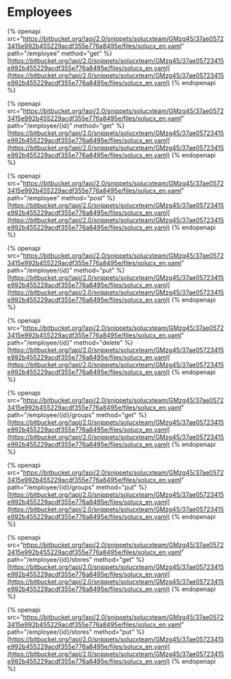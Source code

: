 # Employees

{% openapi src="https://bitbucket.org/!api/2.0/snippets/solucxteam/GMzg45/37ae05723415e992b455229acdf355e776a8495e/files/solucx_en.yaml" path="/employee" method="get" %}
[https://bitbucket.org/!api/2.0/snippets/solucxteam/GMzg45/37ae05723415e992b455229acdf355e776a8495e/files/solucx_en.yaml](https://bitbucket.org/!api/2.0/snippets/solucxteam/GMzg45/37ae05723415e992b455229acdf355e776a8495e/files/solucx_en.yaml)
{% endopenapi %}

{% openapi src="https://bitbucket.org/!api/2.0/snippets/solucxteam/GMzg45/37ae05723415e992b455229acdf355e776a8495e/files/solucx_en.yaml" path="/employee/{id}" method="get" %}
[https://bitbucket.org/!api/2.0/snippets/solucxteam/GMzg45/37ae05723415e992b455229acdf355e776a8495e/files/solucx_en.yaml](https://bitbucket.org/!api/2.0/snippets/solucxteam/GMzg45/37ae05723415e992b455229acdf355e776a8495e/files/solucx_en.yaml)
{% endopenapi %}

{% openapi src="https://bitbucket.org/!api/2.0/snippets/solucxteam/GMzg45/37ae05723415e992b455229acdf355e776a8495e/files/solucx_en.yaml" path="/employee" method="post" %}
[https://bitbucket.org/!api/2.0/snippets/solucxteam/GMzg45/37ae05723415e992b455229acdf355e776a8495e/files/solucx_en.yaml](https://bitbucket.org/!api/2.0/snippets/solucxteam/GMzg45/37ae05723415e992b455229acdf355e776a8495e/files/solucx_en.yaml)
{% endopenapi %}

{% openapi src="https://bitbucket.org/!api/2.0/snippets/solucxteam/GMzg45/37ae05723415e992b455229acdf355e776a8495e/files/solucx_en.yaml" path="/employee/{id}" method="put" %}
[https://bitbucket.org/!api/2.0/snippets/solucxteam/GMzg45/37ae05723415e992b455229acdf355e776a8495e/files/solucx_en.yaml](https://bitbucket.org/!api/2.0/snippets/solucxteam/GMzg45/37ae05723415e992b455229acdf355e776a8495e/files/solucx_en.yaml)
{% endopenapi %}

{% openapi src="https://bitbucket.org/!api/2.0/snippets/solucxteam/GMzg45/37ae05723415e992b455229acdf355e776a8495e/files/solucx_en.yaml" path="/employee/{id}" method="delete" %}
[https://bitbucket.org/!api/2.0/snippets/solucxteam/GMzg45/37ae05723415e992b455229acdf355e776a8495e/files/solucx_en.yaml](https://bitbucket.org/!api/2.0/snippets/solucxteam/GMzg45/37ae05723415e992b455229acdf355e776a8495e/files/solucx_en.yaml)
{% endopenapi %}

{% openapi src="https://bitbucket.org/!api/2.0/snippets/solucxteam/GMzg45/37ae05723415e992b455229acdf355e776a8495e/files/solucx_en.yaml" path="/employee/{id}/groups" method="get" %}
[https://bitbucket.org/!api/2.0/snippets/solucxteam/GMzg45/37ae05723415e992b455229acdf355e776a8495e/files/solucx_en.yaml](https://bitbucket.org/!api/2.0/snippets/solucxteam/GMzg45/37ae05723415e992b455229acdf355e776a8495e/files/solucx_en.yaml)
{% endopenapi %}

{% openapi src="https://bitbucket.org/!api/2.0/snippets/solucxteam/GMzg45/37ae05723415e992b455229acdf355e776a8495e/files/solucx_en.yaml" path="/employee/{id}/groups" method="put" %}
[https://bitbucket.org/!api/2.0/snippets/solucxteam/GMzg45/37ae05723415e992b455229acdf355e776a8495e/files/solucx_en.yaml](https://bitbucket.org/!api/2.0/snippets/solucxteam/GMzg45/37ae05723415e992b455229acdf355e776a8495e/files/solucx_en.yaml)
{% endopenapi %}

{% openapi src="https://bitbucket.org/!api/2.0/snippets/solucxteam/GMzg45/37ae05723415e992b455229acdf355e776a8495e/files/solucx_en.yaml" path="/employee/{id}/stores" method="get" %}
[https://bitbucket.org/!api/2.0/snippets/solucxteam/GMzg45/37ae05723415e992b455229acdf355e776a8495e/files/solucx_en.yaml](https://bitbucket.org/!api/2.0/snippets/solucxteam/GMzg45/37ae05723415e992b455229acdf355e776a8495e/files/solucx_en.yaml)
{% endopenapi %}

{% openapi src="https://bitbucket.org/!api/2.0/snippets/solucxteam/GMzg45/37ae05723415e992b455229acdf355e776a8495e/files/solucx_en.yaml" path="/employee/{id}/stores" method="put" %}
[https://bitbucket.org/!api/2.0/snippets/solucxteam/GMzg45/37ae05723415e992b455229acdf355e776a8495e/files/solucx_en.yaml](https://bitbucket.org/!api/2.0/snippets/solucxteam/GMzg45/37ae05723415e992b455229acdf355e776a8495e/files/solucx_en.yaml)
{% endopenapi %}

